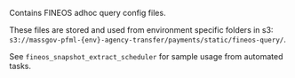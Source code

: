 Contains FINEOS adhoc query config files.

These files are stored and used from environment specific folders in s3:  `s3://massgov-pfml-{env}-agency-transfer/payments/static/fineos-query/`.

See `fineos_snapshot_extract_scheduler` for sample usage from automated tasks.